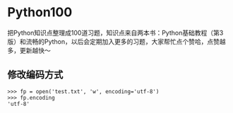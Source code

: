 # Python100
把Python知识点整理成100道习题，知识点来自两本书：Python基础教程（第3版）和流畅的Python，以后会定期加入更多的习题，大家帮忙点个赞哈，点赞越多，更新越快～


## 修改编码方式


```
>>> fp = open('test.txt', 'w', encoding='utf-8')
>>> fp.encoding
'utf-8'
```

